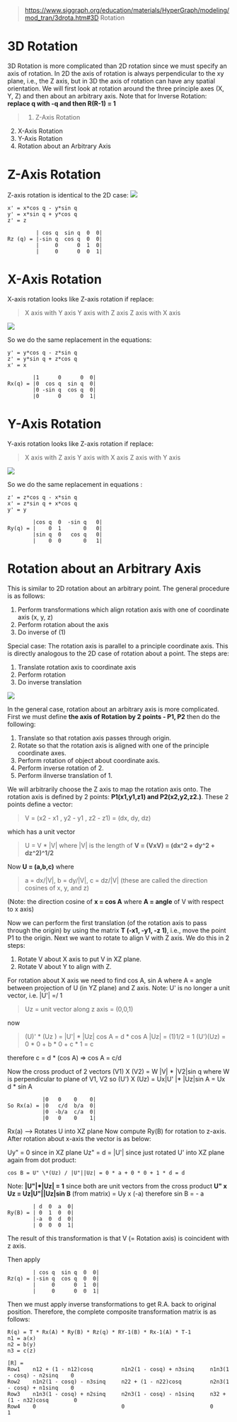 > https://www.siggraph.org/education/materials/HyperGraph/modeling/mod_tran/3drota.htm#3D Rotation

# 3D Rotation

3D Rotation is more complicated than 2D rotation since we must specify an axis of rotation. In 2D the axis of rotation is always perpendicular to the xy plane, i.e., the Z axis, but in 3D the axis of rotation can have any spatial orientation. We will first look at rotation around the three principle axes (X, Y, Z) and then about an arbitrary axis. Note that for Inverse Rotation: **replace q with -q and then R(R-1) = 1**

>1. Z-Axis Rotation
2. X-Axis Rotation
3. Y-Axis Rotation
4. Rotation about an Arbitrary Axis

# Z-Axis Rotation

Z-axis rotation is identical to the 2D case:
![](images/3drotz.gif)

```
x' = x*cos q - y*sin q
y' = x*sin q + y*cos q
z' = z

         | cos q  sin q  0  0|
Rz (q) = |-sin q  cos q  0  0|
         |     0      0  1  0|
         |     0      0  0  1|
```

# X-Axis Rotation

X-axis rotation looks like Z-axis rotation if replace:

>X axis with Y axis
Y axis with Z axis
Z axis with X axis

![](images/3drotx.gif)

So we do the same replacement in the equations:
```
y' = y*cos q - z*sin q
z' = y*sin q + z*cos q
x' = x

        |1      0      0  0|
Rx(q) = |0  cos q  sin q  0|
        |0 -sin q  cos q  0|
        |0      0      0  1|
```

# Y-Axis Rotation

Y-axis rotation looks like Z-axis rotation if replace:

> X axis with Z axis
> Y axis with X axis
> Z axis with Y axis

![](images/3droty.gif)

So we do the same replacement in equations :

```
z' = z*cos q - x*sin q
x' = z*sin q + x*cos q
y' = y

        |cos q  0  -sin q   0|
Ry(q) = |    0  1       0   0|
        |sin q  0   cos q   0|
        |    0  0       0   1|
```

# Rotation about an Arbitrary Axis

This is similar to 2D rotation about an arbitrary point. The general procedure is as follows:

1. Perform transformations which align rotation axis with one of coordinate axis (x, y, z)
2. Perform rotation about the axis
3. Do inverse of (1)

Special case: The rotation axis is parallel to a principle coordinate axis. This is directly analogous to the 2D case of rotation about a point. The steps are:

1. Translate rotation axis to coordinate axis
2. Perform rotation
3. Do inverse translation

![](images/3drotar1.gif)

In the general case, rotation about an arbitrary axis is more complicated. First we must define **the axis of Rotation by 2 points - P1, P2** then do the following:

1. Translate so that rotation axis passes through origin.
2. Rotate so that the rotation axis is aligned with one of the principle coordinate axes.
3. Perform rotation of object about coordinate axis.
4. Perform inverse rotation of 2.
5. Perform iInverse translation of 1.

We will arbitrarily choose the Z axis to map the rotation axis onto. The rotation axis is defined by 2 points: **P1(x1,y1,z1) and P2(x2,y2,z2.)**. These 2 points define a vector:

> V = (x2 - x1 , y2 - y1 , z2 - z1) = (dx, dy, dz)

which has a unit vector
> U = V \* |V| where |V| is the length of **V = (VxV) = (dx^2 + dy^2 + dz^2)^1/2**

Now **U = (a,b,c)** where
> a = dx/|V|, b = dy/|V|, c = dz/|V| (these are called the direction cosines of x, y, and z)

(Note: the direction cosine of **x = cos A** where **A = angle** of V with respect to x axis)

Now we can perform the first translation (of the rotation axis to pass through the origin) by using the matrix **T (-x1, -y1, -z 1)**, i.e., move the point P1 to the origin. Next we want to rotate to align V with Z axis. We do this in 2 steps:

1. Rotate V about X axis to put V in XZ plane.
2. Rotate V about Y to align with Z.

For rotation about X axis we need to find cos A, sin A where A = angle between projection of U (in YZ plane) and Z axis. Note: U' is no longer a unit vector, i.e. |U'| =/ 1
>Uz = unit vector along z axis = (0,0,1)

now

>(U)' \* (Uz ) = |U'| \* |Uz| cos A = d \* cos A
|Uz| = (1)1/2 = 1
(U')(Uz) = 0 \* 0 + b \* 0 + c \* 1 = c

therefore c = d \* (cos A) => cos A = c/d

Now the cross product of 2 vectors (V1) X (V2) = W |V| \* |V2|sin q where W is perpendicular to plane of V1, V2
so (U') X (Uz) = Ux|U' |\* |Uz|sin A = Ux d \* sin A
```
	       |0   0    0    0|
So Rx(a) = |0   c/d  b/a  0|
           |0  -b/a  c/a  0|
           |0   0    0    1|
```
Rx(a) --> Rotates U into XZ plane
Now compute Ry(B) for rotation to z-axis.
After rotation about x-axis the vector is as below:

Uy" = 0 since in XZ plane
Uz" = d = |U'| since just rotated U' into XZ plane
again from dot product:
```
cos B = U" \*(Uz) / |U"||Uz| = 0 * a + 0 * 0 + 1 * d = d
```
Note: **|U"|\*|Uz| = 1** since both are unit vectors
from the cross product **U" x Uz = Uz|U"||Uz|sin B**
(from matrix) = Uy x (-a)
therefore sin B = - a
```
	    | d  0  a  0|
Ry(B) = | 0  1  0  0|
	    |-a  0  d  0|
	    | 0  0  0  1|
```
The result of this transformation is that V (= Rotation axis) is coincident with z axis.

Then apply
```
        | cos q  sin q  0  0|
Rz(q) = |-sin q  cos q  0  0|
        |     0      0  1  0|
        |     0      0  0  1|
```
Then we must apply inverse transformations to get R.A. back to original position. Therefore, the complete composite transformation matrix is as follows:
```
R(q) = T * Rx(A) * Ry(B) * Rz(q) * RY-1(B) * Rx-1(A) * T-1
n1 = a(x)
n2 = b(y)
n3 = c(z)

[R] =
Row1    n12 + (1 - n12)cosq         n1n2(1 - cosq) + n3sinq     n1n3(1 - cosq) - n2sinq    0
Row2	n1n2(1 - cosq) - n3sinq     n22 + (1 - n22)cosq         n2n3(1 - cosq) + n1sinq    0
Row3	n1n3(1 - cosq) + n2sinq     n2n3(1 - cosq) - n1sinq     n32 + (1 - n32)cosq        0
Row4	0                           0                           0                          1
```